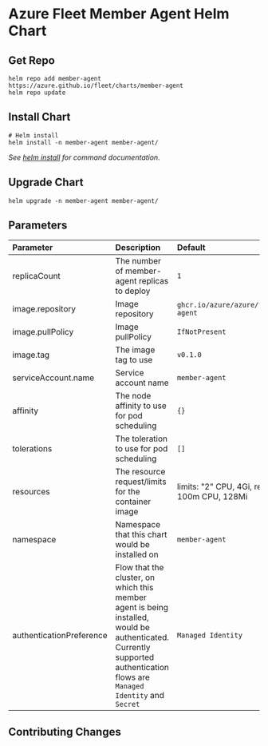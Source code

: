 # Azure Fleet Member Agent Helm Chart

## Get Repo

```console
helm repo add member-agent https://azure.github.io/fleet/charts/member-agent
helm repo update
```

## Install Chart

```console
# Helm install
helm install -n member-agent member-agent/
```

_See [helm install](https://helm.sh/docs/helm/helm_install/) for command documentation._

## Upgrade Chart

```console
helm upgrade -n member-agent member-agent/
```

## Parameters

| Parameter                | Description                                                                                                                                                                | Default                                         |
|:-------------------------|:---------------------------------------------------------------------------------------------------------------------------------------------------------------------------|:------------------------------------------------|
| replicaCount             | The number of member-agent replicas to deploy                                                                                                                              | `1`                                             |
| image.repository         | Image repository                                                                                                                                                           | `ghcr.io/azure/azure/fleet/member-agent`        |
| image.pullPolicy         | Image pullPolicy                                                                                                                                                           | `IfNotPresent`                                  |
| image.tag                | The image tag to use                                                                                                                                                       | `v0.1.0`                                        |
| serviceAccount.name      | Service account name                                                                                                                                                       | `member-agent`                                  |
| affinity                 | The node affinity to use for pod scheduling                                                                                                                                | `{}`                                            |
| tolerations              | The toleration to use for pod scheduling                                                                                                                                   | `[]`                                            |
| resources                | The resource request/limits for the container image                                                                                                                        | limits: "2" CPU, 4Gi, requests: 100m CPU, 128Mi |
| namespace                | Namespace that this chart would be installed on                                                                                                                            | `member-agent`                                  |
| authenticationPreference | Flow that the cluster, on which this member agent is being installed, would be authenticated. Currently supported authentication flows are `Managed Identity` and `Secret` | `Managed Identity`                              |

## Contributing Changes
